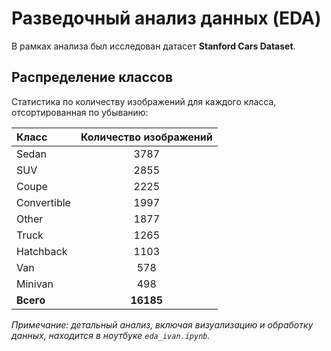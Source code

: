 # Разведочный анализ данных (EDA)

В рамках анализа был исследован датасет **Stanford Cars Dataset**.

## Распределение классов

Статистика по количеству изображений для каждого класса, отсортированная по убыванию:

| Класс | Количество изображений |
| :--- | :---: |
| Sedan | 3787 |
| SUV | 2855 |
| Coupe | 2225 |
| Convertible | 1997 |
| Other | 1877 |
| Truck | 1265 |
| Hatchback | 1103 |
| Van | 578 |
| Minivan | 498 |
| **Всего** | **16185** |

*Примечание: детальный анализ, включая визуализацию и обработку данных, находится в ноутбуке `eda_ivan.ipynb`.*
